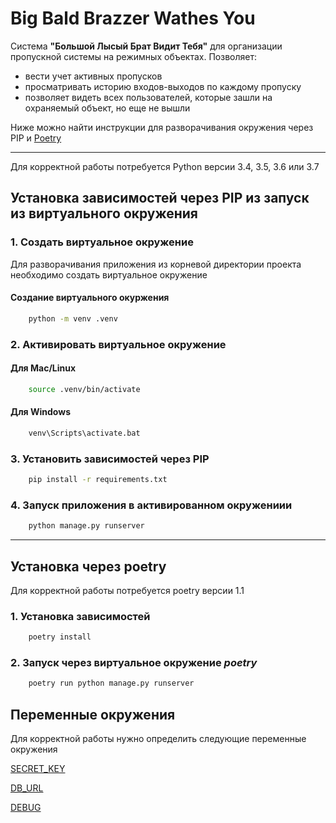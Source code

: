# Big Bald Brazzer Wathes You

Система **"Большой Лысый Брат Видит Тебя"** для организации пропускной системы на режимных объектах. 
Позволяет:
* вести учет активных пропусков
* просматривать историю входов-выходов по каждому пропуску
* позволяет видеть всех пользователей, которые зашли на охраняемый объект, но еще не вышли

Ниже можно найти инструкции для разворачивания окружения через PIP и [Poetry](https://python-poetry.org/docs/)

---
Для корректной работы потребуется Python версии 3.4, 3.5, 3.6 или 3.7
## Установка зависимостей через PIP из запуск из виртуального окружения

### 1. Создать виртуальное окружение
Для разворачивания приложения из корневой директории проекта необходимо создать виртуальное окружение

#### Создание виртуального окуржения 
```bash
    python -m venv .venv
```

### 2. Активировать виртуальное окружение

#### Для Mac/Linux
```bash
    source .venv/bin/activate
```


#### Для Windows
```bash
    venv\Scripts\activate.bat
```

### 3. Установить зависимостей через PIP
```bash
    pip install -r requirements.txt
```

### 4. Запуск приложения в активированном окружениии
```bash
    python manage.py runserver
```
---
## Установка через poetry
Для корректной работы потребуется poetry версии 1.1
### 1. Установка зависимостей
```bash
    poetry install
```
### 2. Запуск через виртуальное окружение *poetry*
```bash
    poetry run python manage.py runserver
```

## Переменные окружения

Для корректной работы нужно определить следующие переменные окружения 

[SECRET_KEY](https://docs.djangoproject.com/en/2.2/ref/settings/#secret-key)

[DB_URL](https://docs.sqlalchemy.org/en/13/core/engines.html#database-urls)

[DEBUG](https://docs.djangoproject.com/en/2.2/ref/settings/#debug)


